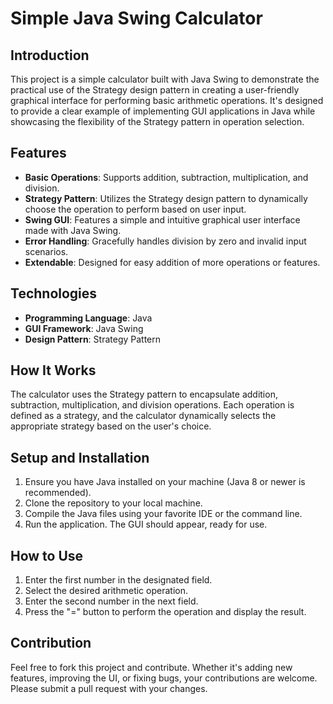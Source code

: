 # Simple Java Swing Calculator

## Introduction
This project is a simple calculator built with Java Swing to demonstrate the practical use of the Strategy design pattern in creating a user-friendly graphical interface for performing basic arithmetic operations. It's designed to provide a clear example of implementing GUI applications in Java while showcasing the flexibility of the Strategy pattern in operation selection.

## Features
- **Basic Operations**: Supports addition, subtraction, multiplication, and division.
- **Strategy Pattern**: Utilizes the Strategy design pattern to dynamically choose the operation to perform based on user input.
- **Swing GUI**: Features a simple and intuitive graphical user interface made with Java Swing.
- **Error Handling**: Gracefully handles division by zero and invalid input scenarios.
- **Extendable**: Designed for easy addition of more operations or features.

## Technologies
- **Programming Language**: Java
- **GUI Framework**: Java Swing
- **Design Pattern**: Strategy Pattern

## How It Works
The calculator uses the Strategy pattern to encapsulate addition, subtraction, multiplication, and division operations. Each operation is defined as a strategy, and the calculator dynamically selects the appropriate strategy based on the user's choice.

## Setup and Installation
1. Ensure you have Java installed on your machine (Java 8 or newer is recommended).
2. Clone the repository to your local machine.
3. Compile the Java files using your favorite IDE or the command line.
4. Run the application. The GUI should appear, ready for use.

## How to Use
1. Enter the first number in the designated field.
2. Select the desired arithmetic operation.
3. Enter the second number in the next field.
4. Press the "=" button to perform the operation and display the result.

## Contribution
Feel free to fork this project and contribute. Whether it's adding new features, improving the UI, or fixing bugs, your contributions are welcome. Please submit a pull request with your changes.

